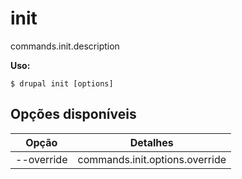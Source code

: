 # init
commands.init.description

**Uso:**
```
$ drupal init [options] 
```

## Opções disponíveis
Opção | Detalhes
-------|-------------
--override | commands.init.options.override
